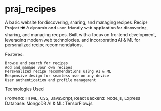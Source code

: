 # praj_recipes
A basic website for discovering, sharing, and managing recipes.
Recipe Project 🍽️
    A dynamic and user-friendly web application for discovering, sharing, and managing recipes. Built with a focus on frontend development, leveraging modern web technologies, and incorporating AI & ML for personalized recipe recommendations.

Features:

    Browse and search for recipes
    Add and manage your own recipes
    Personalized recipe recommendations using AI & ML
    Responsive design for seamless use on any device
    User authentication and profile management


Technologies Used:

Frontend: HTML, CSS, JavaScript, React
Backend: Node.js, Express
Database: MongoDB
AI & ML: TensorFlow.js